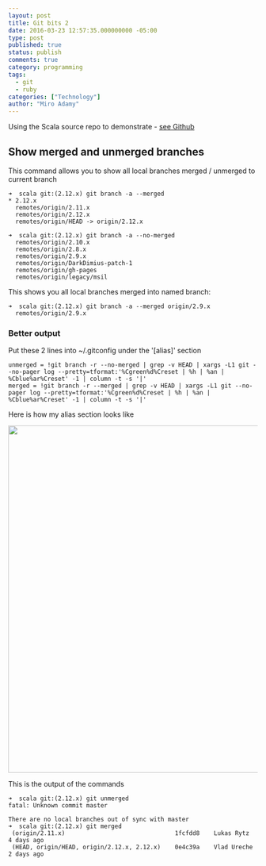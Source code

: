 ```yaml
---
layout: post
title: Git bits 2
date: 2016-03-23 12:57:35.000000000 -05:00
type: post
published: true
status: publish
comments: true
category: programming
tags: 
  - git
  - ruby
categories: ["Technology"]  
author: "Miro Adamy"
---
```


Using the Scala source repo to demonstrate - [see Github](git@github.com:scala/scala.git)

## Show merged and unmerged branches 

This command allows you to show all local branches merged  / unmerged to current branch

```
➜  scala git:(2.12.x) git branch -a --merged
* 2.12.x
  remotes/origin/2.11.x
  remotes/origin/2.12.x
  remotes/origin/HEAD -> origin/2.12.x
```

```
➜  scala git:(2.12.x) git branch -a --no-merged
  remotes/origin/2.10.x
  remotes/origin/2.8.x
  remotes/origin/2.9.x
  remotes/origin/DarkDimius-patch-1
  remotes/origin/gh-pages
  remotes/origin/legacy/msil
```  


This shows you all local branches merged into named branch:

```
➜  scala git:(2.12.x) git branch -a --merged origin/2.9.x
  remotes/origin/2.9.x
```

### Better output

Put these 2 lines into ~/.gitconfig under the '[alias]' section

```
unmerged = !git branch -r --no-merged | grep -v HEAD | xargs -L1 git --no-pager log --pretty=tformat:'%Cgreen%d%Creset | %h | %an | %Cblue%ar%Creset' -1 | column -t -s '|'
merged = !git branch -r --merged | grep -v HEAD | xargs -L1 git --no-pager log --pretty=tformat:'%Cgreen%d%Creset | %h | %an | %Cblue%ar%Creset' -1 | column -t -s '|'
```

Here is how my alias section looks like

<img src="/images/2015-02-04_14-09-26.png" alt="" width="700"  />

This is the output of the commands

```
➜  scala git:(2.12.x) git unmerged
fatal: Unknown commit master

There are no local branches out of sync with master
➜  scala git:(2.12.x) git merged
 (origin/2.11.x)                               1fcfdd8    Lukas Rytz     4 days ago
 (HEAD, origin/HEAD, origin/2.12.x, 2.12.x)    0e4c39a    Vlad Ureche    2 days ago
```
 
